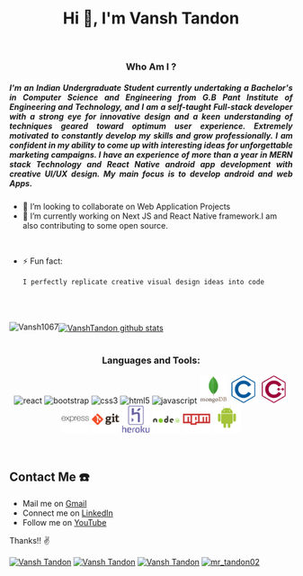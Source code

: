 <h1 align="center">Hi 👋, I'm Vansh Tandon</h1>

<br />

<h3 align="center">Who Am I ?</h3>

<h5 align="justify" >I'm an Indian Undergraduate Student currently undertaking a Bachelor's in Computer Science and Engineering from G.B Pant Institute of Engineering and Technology, and I am a self-taught Full-stack developer with a strong eye for innovative design and a keen understanding of techniques geared toward optimum user experience. Extremely motivated to constantly develop my skills and grow professionally. I am confident in my ability to come up with interesting ideas for unforgettable marketing campaigns. I have an experience of more than a year in MERN stack Technology and React Native android app development with creative UI/UX design. My main focus is to develop android and web Apps.</h5>

- 👯 I’m looking to collaborate on Web Application Projects
- 🔭 I’m currently working on Next JS and React Native framework.I am also contributing to some open source.


<br/>


- ⚡ Fun fact:
  ```
  I perfectly replicate creative visual design ideas into code
  
  
  ```
<br/>
<br/>
<a href=https://github-readme-stats.vercel.app">
  <img align="left" src="https://github-readme-stats.vercel.app/api/top-langs/?username=Vansh1067&layout=compact" alt="Vansh1067" />
 </a>


<a href="https://github.com/Vansh1067/github-readme-stats">
  <img align="center" src="https://github-readme-stats.vercel.app/api?username=Vansh1067&show_icons=true&theme=radical&count_private=true" alt="VanshTandon github stats" />
</a>
<br />
<br />


<h3 align="center">Languages and Tools:</h3>


<p align="center" margin="5px"><img src="https://cdn.iconscout.com/icon/free/png-512/react-1-282599.png" alt="react" width="50" height="50"/> 
<img src="https://upload.wikimedia.org/wikipedia/commons/thumb/b/b2/Bootstrap_logo.svg/1200px-Bootstrap_logo.svg.png" alt="bootstrap" width="50" height="50"/>
 <img src="https://upload.wikimedia.org/wikipedia/commons/thumb/d/d5/CSS3_logo_and_wordmark.svg/1200px-CSS3_logo_and_wordmark.svg.png" alt="css3" width="50" height="50"/>
 <img src="https://encrypted-tbn0.gstatic.com/images?q=tbn:ANd9GcQx1XsVpklO5qFIN-K3MKUapeLIcO91caRreg&usqp=CAU" alt="html5" width="50" height="50"/>
 <img src="https://pluralsight2.imgix.net/paths/images/javascript-542e10ea6e.png" alt="javascript" width="50" height="50"/> 
<img src="https://github.com/devicons/devicon/blob/master/icons/mongodb/mongodb-original-wordmark.svg" alt="mongodb" width="50" height="50"/>
 <img src="https://github.com/devicons/devicon/blob/master/icons/c/c-line.svg" alt="C" width="50" height="50"/>
 <img src="https://github.com/devicons/devicon/blob/master/icons/cplusplus/cplusplus-line.svg" alt="C++" width="50" height="50"/>
 <img src="https://github.com/devicons/devicon/blob/master/icons/express/express-original-wordmark.svg" alt="Express" width="50" height="50"/>
 <img src="https://github.com/devicons/devicon/blob/master/icons/git/git-original-wordmark.svg" alt="git" width="50" height="50"/>
 <img src="https://github.com/devicons/devicon/blob/master/icons/heroku/heroku-original-wordmark.svg" alt="Heroku" width="50" height="50"/>
<img src="https://github.com/devicons/devicon/blob/master/icons/nodejs/nodejs-original-wordmark.svg" alt="nodejs" width="50" height="50"/>
<img src="https://github.com/devicons/devicon/blob/master/icons/npm/npm-original-wordmark.svg" alt="npm" width="50" height="50"/>
<img src="https://github.com/devicons/devicon/blob/master/icons/android/android-original-wordmark.svg" alt="Android" width="50" height="50"/>
</p>


<br />      


## Contact Me ☎️

* Mail me on [Gmail](vanshtandon1067@gmail.com) 
* Connect me on [LinkedIn](https://www.linkedin.com/in/vanshTandon1067/)
* Follow me on  [YouTube](https://www.youtube.com/channel/UCC0Vf158n0Ir6FNz6cMPglA)

Thanks!! ✌️


<a href="https://www.linkedin.com/in/vanshTandon1067/" target="blank"><img align="center" src="https://cdn.jsdelivr.net/npm/simple-icons@3.0.1/icons/linkedin.svg" alt="Vansh Tandon" height="30" width="30" /></a>
<a href="https://stackoverflow.com/users/14267268/vansh-tandon" target="blank"><img align="center" src="https://cdn.jsdelivr.net/npm/simple-icons@3.0.1/icons/stackoverflow.svg" alt="Vansh Tandon" height="30" width="30" /></a>
<a href="https://www.facebook.com/vansh.tandon.56" target="blank"><img align="center" src="https://cdn.jsdelivr.net/npm/simple-icons@3.0.1/icons/facebook.svg" alt="Vansh Tandon" height="30" width="30" /></a>
<a href="https://www.instagram.com/hack_script/" target="blank"><img align="center" src="https://cdn.jsdelivr.net/npm/simple-icons@3.0.1/icons/instagram.svg" alt="mr_tandon02" height="30" width="30" /></a>



 

